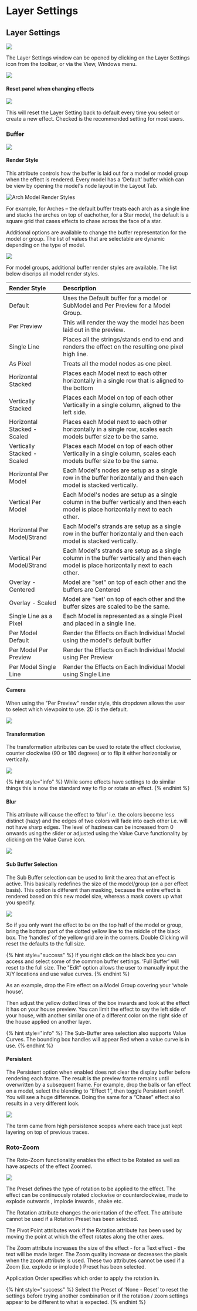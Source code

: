 # Layer Settings

## Layer Settings

![](../../../.gitbook/assets/image%20%28278%29.png)

The Layer Settings window can be opened by clicking on the Layer Settings icon from the toolbar, or via the View, Windows menu.

![](../../../.gitbook/assets/image%20%2834%29.png)

#### Reset panel when changing effects

![](../../../.gitbook/assets/image%20%28502%29.png)

This will reset the Layer Setting back to default every time you select or create a new effect. Checked is the recommended setting for most users.

### Buffer

![](../../../.gitbook/assets/image%20%28301%29.png)

#### Render Style

This attribute controls how the buffer is laid out for a model or model group when the effect is rendered.  Every model has a ‘Default’ buffer which can be view by opening the model's node layout in the Layout Tab.

![Arch Model Render Styles ](../../../.gitbook/assets/image%20%28275%29.png)

For example, for Arches – the default buffer treats each arch as a single line and stacks the arches on top of eachother, for a Star model, the default is a square grid that cases effects to chase across the face of a star.

Additional options are available to change the buffer representation for the model or group.  The list of values that are selectable are dynamic depending on the type of model.

![](../../../.gitbook/assets/image%20%28644%29.png)

For model groups, additional buffer render styles are available. The list below discrips all model render styles. 

| Render Style | ​Description |
| :--- | :--- |
| Default | Uses the Default buffer for a model or SubModel and Per Preview for a Model Group. |
| Per Preview  |  This will render the way the model has been laid out in the preview. |
| Single Line | Places all the strings/stands end to end and renders the effect on the resulting one pixel high line. |
| As Pixel | Treats all the model nodes as one pixel. |
| Horizontal Stacked | Places each Model next to each other horizontally in a single row that is aligned to the bottom |
| Vertically Stacked | Places each Model on top of each other Vertically in a single column, aligned to the left side. |
| Horizontal Stacked - Scaled | Places each Model next to each other horizontally in a single row, scales  each models buffer size to be the same. |
| Vertically Stacked - Scaled | Places each Model on top of each other Vertically in a single column, scales  each models buffer size to be the same. |
| Horizontal Per Model | Each Model's nodes are setup as a single row in the buffer horizontally and then each model is stacked vertically. |
| Vertical Per Model | Each Model's nodes are setup as a single column in the buffer vertically and then each model is place horizontally next to each other. |
| Horizontal Per Model/Strand | Each Model's strands are setup as a single row in the buffer horizontally and then each model is stacked vertically. |
| Vertical Per Model/Strand | Each Model's strands are setup as a single column in the buffer vertically and then each model is place horizontally next to each other. |
| Overlay -  Centered | Model are "set" on top of each other and the buffers are Centered |
| Overlay - Scaled | Model are "set' on top of each other and the buffer sizes are scaled to be the same. |
| Single Line as a Pixel | Each Model is represented as a single Pixel and placed in a single line. |
| Per Model Default | Render the Effects on Each Individual Model using the model's default buffer |
| Per Model Per Preview | Render the Effects on Each Individual Model using Per Preview |
| Per Model Single Line | Render the Effects on Each Individual Model using Single Line |

#### Camera

When using the "Per Preview" render style, this dropdown allows the user to select which viewpoint to use. 2D is the default.

![](../../../.gitbook/assets/image%20%28192%29.png)

#### Transformation

The transformation attributes can be used to rotate the effect clockwise, counter clockwise \(90 or 180 degrees\) or to flip it either horizontally or vertically.

![](../../../.gitbook/assets/image%20%2893%29.png)

{% hint style="info" %}
While some effects have settings to do similar things this is now the standard way to flip or rotate an effect.
{% endhint %}

#### Blur

This attribute will cause the effect to ‘blur’ i.e. the colors become less distinct \(hazy\) and the edges of two colors will fade into each other i.e. will not have sharp edges. The level of haziness can be increased from 0 onwards using the slider or adjusted using the Value Curve functionality by clicking on the Value Curve icon.

![](../../../.gitbook/assets/image%20%28372%29.png)

#### Sub Buffer Selection

The Sub Buffer selection can be used to limit the area that an effect is active. This basically redefines the size of the model/group \(on a per effect basis\). This option is different than masking, because the entire effect is rendered based on this new model size, whereas a mask covers up what you specify.

![](../../../.gitbook/assets/image%20%28601%29.png)

So if you only want the effect to be on the top half of the model or group, bring the bottom part of the dotted yellow line to the middle of the black box.  The ‘handles’ of the yellow grid are in the corners. Double Clicking will reset the defaults to the full size.

{% hint style="success" %}
If you right click on the black box you can access and select some of the common  buffer settings. ‘Full Buffer’ will reset to the full size. The "Edit" option allows the user to manually input the X/Y locations and use value curves.
{% endhint %}

As an example, drop the Fire effect on a Model Group covering your ‘whole house’.

Then adjust the yellow dotted lines of the box inwards and look at the effect it has on your house preview. You can limit the effect to say the left side of your house, with another similar one of a different color on the right side of the house applied on another layer.

{% hint style="info" %}
The Sub-Buffer area selection also supports Value Curves. The bounding box handles will appear Red when a value curve is in use.
{% endhint %}

#### Persistent

The Persistent option when enabled does not clear the display buffer before rendering each frame.  The result is the preview frame remains until overwritten by a subsequent frame. For example, drop the balls or fan effect on a model, select the blending to “Effect 1”, then toggle Persistent on/off. You will see a huge difference. Doing the same for a “Chase” effect also results in a very different look.

![](../../../.gitbook/assets/image%20%28556%29.png)

The term came from high persistence scopes where each trace just kept layering on top of previous traces.

### Roto-Zoom

The Roto-Zoom functionality enables the effect to be Rotated as well as have aspects of the effect Zoomed.

![](../../../.gitbook/assets/image%20%28628%29.png)

The Preset defines the type of rotation to be applied to the effect. The effect can be continuously rotated clockwise or counterclockwise, made to explode outwards , implode inwards , shake etc.

The Rotation attribute changes the orientation of the effect. The attribute cannot be used if a Rotation Preset has been selected.

The Pivot Point attributes work if the Rotation attribute has been used by moving the point at which the effect rotates along the other axes.

The Zoom attribute increases the size of the effect - for a Text effect - the text will be made larger. The Zoom quality increase or decreases the pixels when the zoom attribute is used. These two attributes cannot be used if a Zoom \(i.e. explode or implode \) Preset has been selected.

Application Order specifies which order to apply the rotation in.

{% hint style="success" %}
Select the Preset of ‘None - Reset’ to reset the settings before trying another combination or if the rotation / zoom settings appear to be different to what is expected.
{% endhint %}

